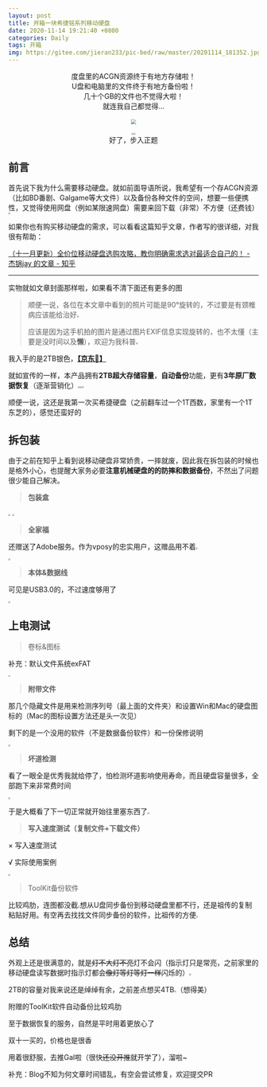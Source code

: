 ```yaml
---
layout: post
title: 开箱一块希捷铭系列移动硬盘
date: 2020-11-14 19:21:40 +0800
categories: Daily
tags: 开箱
img: https://gitee.com/jieran233/pic-bed/raw/master/20201114_181352.jpg
---
```

<center>度盘里的ACGN资源终于有地方存储啦！<br/>U盘和电脑里的文件终于有地方备份啦！<br/>几十个GB的文件也不觉得大啦！<br/>就连我自己都觉得...<br/><br/></center><center><img src="https://gitee.com/jieran233/pic-bed/raw/master/d%20(110).jpg" style="zoom: 60%;" /></center><br/><center><img src="https://gitee.com/jieran233/pic-bed/raw/master/coolapk_emotion_64_shounuehuaji.png" style="zoom:25%;" /><img src="https://gitee.com/jieran233/pic-bed/raw/master/coolapk_emotion_64_shounuehuaji.png" style="zoom:25%;" /><br/>好了，步入正题</center>

## 前言

首先说下我为什么需要移动硬盘。就如前面导语所说，我希望有一个存ACGN资源（比如BD番剧、Galgame等大文件）以及备份各种文件的空间，想要一些便携性，又觉得使用网盘（例如某限速网盘）需要来回下载（非常）不方便（还费钱）<img src="https://gitee.com/jieran233/pic-bed/raw/master/coolapk_emotion_37_doge.png" style="zoom:25%;" />

如果你也有购买移动硬盘的需求，可以看看这篇知乎文章，作者写的很详细，对我很有帮助：

[（十一月更新）全价位移动硬盘选购攻略，教你明确需求选对最适合自己的！ - 杰锅jay 的文章 - 知乎](https://zhuanlan.zhihu.com/p/157904023)

<hr/>

实物就如文章封面那样啦，如果看不清下面还有更多的图

> 顺便一说，各位在本文章中看到的照片可能是90°旋转的，不过要是有颈椎病应该能给治好<img src="https://gitee.com/jieran233/pic-bed/raw/master/coolapk_emotion_64_shounuehuaji.png" style="zoom:25%;" />
>
> 应该是因为这手机拍的图片是通过图片EXIF信息实现旋转的，也不太懂（主要是没时间以及**懒**），欢迎为我科普<img src="https://gitee.com/jieran233/pic-bed/raw/master/coolapk_emotion_37_doge.png" style="zoom:25%;" />

我入手的是2TB银色，**[【京东🔗】](https://item.jd.com/100004688412.html)**

就如宣传的一样，本产品拥有**2TB超大存储容量**，**自动备份**功能，更有**3年原厂数据恢复**（逐渐营销化）<img src="https://gitee.com/jieran233/pic-bed/raw/master/coolapk_emotion_64_shounuehuaji.png" style="zoom:25%;" /><img src="https://gitee.com/jieran233/pic-bed/raw/master/coolapk_emotion_64_shounuehuaji.png" style="zoom:25%;" /><img src="https://gitee.com/jieran233/pic-bed/raw/master/coolapk_emotion_64_shounuehuaji.png" style="zoom:25%;" />

顺便一说，这还是我第一次买希捷硬盘（之前翻车过一个1T西数，家里有一个1T东芝的），感觉还蛮好的

## 拆包装

由于之前在知乎上看到说移动硬盘非常娇贵，一摔就废，因此我在拆包装的时候也是格外小心，也提醒大家务必要**注意机械硬盘的的防摔和数据备份**，不然出了问题很少能自己解决。

> **包装盒**

<img src="https://gitee.com/jieran233/pic-bed/raw/master/20201114_111922.jpg" style="zoom: 24%;" />

<img src="https://gitee.com/jieran233/pic-bed/raw/master/20201114_111936.jpg" style="zoom: 24%;" />

> **全家福**

还赠送了Adobe服务。作为vposy的忠实用户，这赠品用不着<img src="https://gitee.com/jieran233/pic-bed/raw/master/coolapk_emotion_64_shounuehuaji.png" style="zoom:25%;" />

<img src="https://gitee.com/jieran233/pic-bed/raw/master/20201114_112712.jpg" style="zoom: 23.5%;" />

> **本体&数据线**

可见是USB3.0的，不过速度够用了

<img src="https://gitee.com/jieran233/pic-bed/raw/master/20201114_112957.jpg" style="zoom: 23.5%;" />

## 上电测试

> 卷标&图标

补充：默认文件系统exFAT

<img src="https://gitee.com/jieran233/pic-bed/raw/master/UTOOLS-CLIPBOARD-1605325023039.png" style="zoom: 23.5%;" />

> **附带文件**

那几个隐藏文件是用来检测序列号（最上面的文件夹）和设置Win和Mac的硬盘图标的（Mac的图标设置方法还是头一次见）

剩下的是一个没用的软件（不是数据备份软件）和一份保修说明

<img src="https://gitee.com/jieran233/pic-bed/raw/master/UTOOLS-CLIPBOARD-1605325039293.png" style="zoom: 23.5%;" />

> **坏道检测**

看了一眼全是优秀我就给停了，怕检测坏道影响使用寿命，而且硬盘容量很多，全部跑下来非常费时间

<img src="https://gitee.com/jieran233/pic-bed/raw/master/UTOOLS-CLIPBOARD-1605325127930.png" style="zoom: 23.5%;" />



于是大概看了下一切正常就开始往里塞东西了<img src="https://gitee.com/jieran233/pic-bed/raw/master/coolapk_emotion_37_doge.png" style="zoom:25%;" />

> **写入速度测试（复制文件+下载文件）**

× 写入速度测试

√ 实际使用案例

<img src="https://gitee.com/jieran233/pic-bed/raw/master/uTools_1605334942414.png" style="zoom: 23.5%;" />

> ToolKit备份软件

比较鸡肋，连图都没截<img src="https://gitee.com/jieran233/pic-bed/raw/master/coolapk_emotion_37_doge.png" style="zoom:25%;" />想从U盘同步备份到移动硬盘里都不行，还是祖传的复制粘贴好用。有空再去找找文件同步备份的软件，比祖传的方便<img src="https://gitee.com/jieran233/pic-bed/raw/master/coolapk_emotion_64_shounuehuaji.png" style="zoom:25%;" />

## 总结

外观上还是很满意的，就是~~灯不大灯不亮~~灯不会闪（指示灯只是常亮，之前家里的移动硬盘读写数据时指示灯都会~~像灯等灯等灯一样~~闪烁的）<img src="https://gitee.com/jieran233/pic-bed/raw/master/coolapk_emotion_64_shounuehuaji.png" style="zoom:25%;" />

2TB的容量对我来说还是绰绰有余，之前差点想买4TB<img src="https://gitee.com/jieran233/pic-bed/raw/master/coolapk_emotion_37_doge.png" style="zoom:25%;" />（想得美）

附赠的ToolKit软件自动备份比较鸡肋

至于数据恢复的服务，自然是平时用着更放心了

双十一买的，价格也是很香

用着很舒服，去推Gal啦（很快~~还没开推~~就开学了），溜啦~



补充：Blog不知为何文章时间错乱，有空会尝试修复，欢迎提交PR